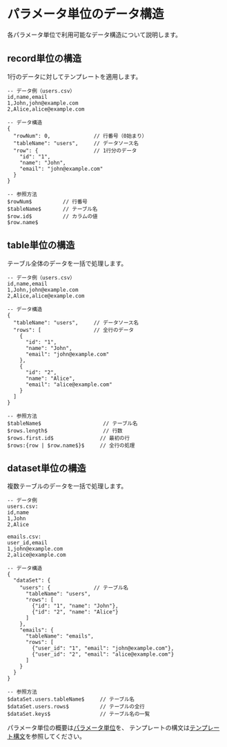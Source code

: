# パラメータ単位のデータ構造

各パラメータ単位で利用可能なデータ構造について説明します。

## record単位の構造

1行のデータに対してテンプレートを適用します。

```
-- データ例（users.csv）
id,name,email
1,John,john@example.com
2,Alice,alice@example.com

-- データ構造
{
  "rowNum": 0,              // 行番号（0始まり）
  "tableName": "users",     // データソース名
  "row": {                  // 1行分のデータ
    "id": "1",
    "name": "John",
    "email": "john@example.com"
  }
}

-- 参照方法
$rowNum$          // 行番号
$tableName$       // テーブル名
$row.id$          // カラムの値
$row.name$
```

## table単位の構造

テーブル全体のデータを一括で処理します。

```
-- データ例（users.csv）
id,name,email
1,John,john@example.com
2,Alice,alice@example.com

-- データ構造
{
  "tableName": "users",     // データソース名
  "rows": [                 // 全行のデータ
    {
      "id": "1",
      "name": "John",
      "email": "john@example.com"
    },
    {
      "id": "2",
      "name": "Alice",
      "email": "alice@example.com"
    }
  ]
}

-- 参照方法
$tableName$                    // テーブル名
$rows.length$                  // 行数
$rows.first.id$               // 最初の行
$rows:{row | $row.name$}$     // 全行の処理
```

## dataset単位の構造

複数テーブルのデータを一括で処理します。

```
-- データ例
users.csv:
id,name
1,John
2,Alice

emails.csv:
user_id,email
1,john@example.com
2,alice@example.com

-- データ構造
{
  "dataSet": {
    "users": {              // テーブル名
      "tableName": "users",
      "rows": [
        {"id": "1", "name": "John"},
        {"id": "2", "name": "Alice"}
      ]
    },
    "emails": {
      "tableName": "emails",
      "rows": [
        {"user_id": "1", "email": "john@example.com"},
        {"user_id": "2", "email": "alice@example.com"}
      ]
    }
  }
}

-- 参照方法
$dataSet.users.tableName$     // テーブル名
$dataSet.users.rows$          // テーブルの全行
$dataSet.keys$                // テーブル名の一覧
```

パラメータ単位の概要は[パラメータ単位](02-processing-units.md)を、
テンプレートの構文は[テンプレート構文](04-syntax.md)を参照してください。